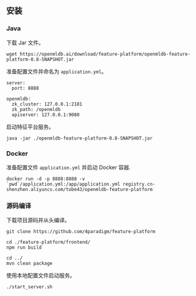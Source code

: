 ## 安装

### Java

下载 Jar 文件。

```
wget https://openmldb.ai/download/feature-platform/openmldb-feature-platform-0.8-SNAPSHOT.jar
```

准备配置文件并命名为 `application.yml`。

```
server:
  port: 8888
 
openmldb:
  zk_cluster: 127.0.0.1:2181
  zk_path: /openmldb
  apiserver: 127.0.0.1:9080
```

启动特征平台服务。

```
java -jar ./openmldb-feature-platform-0.8-SNAPSHOT.jar
```

### Docker

准备配置文件 `application.yml` 并启动 Docker 容器.

```
docker run -d -p 8888:8888 -v `pwd`/application.yml:/app/application.yml registry.cn-shenzhen.aliyuncs.com/tobe43/openmldb-feature-platform
```

### 源码编译

下载项目源码并从头编译。

```
git clone https://github.com/4paradigm/feature-platform

cd ./feature-platform/frontend/
npm run build

cd ../
mvn clean package
```

使用本地配置文件启动服务。

```
./start_server.sh
```